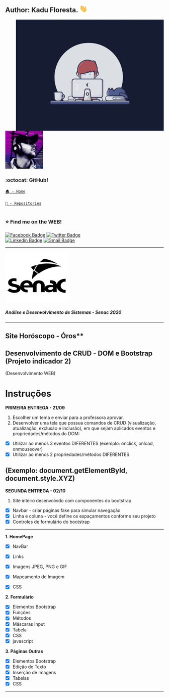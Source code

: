 <h2> Author: Kadu Floresta. <img src="https://github.com/KaduFloresta/KaduFloresta/blob/main/img/Hi.gif?raw=true" width="25"></h2>
<img align="right" alt="GIF" src="https://github.com/KaduFloresta/KaduFloresta/blob/main/img/gif2.gif?raw=true" width="470";/>

<a href="https://www.linkedin.com/in/kadufloresta/">
 <img src="https://github.com/KaduFloresta/KaduFloresta/blob/main/img/profile.gif?raw=true" width="120px; alt=""/></b></a>  
 <br>
 
<h3>:octocat: GitHub!</h3>
 <code><a href="https://github.com/KaduFloresta" title="HomeGit">🏠 - Home</a><br></code><br>
 <code><a href="https://github.com/KaduFloresta?tab=repositories" title="RepoGit">📂 - Repositories</a><br></code>
 
<br>

<h3>⭐ Find me on the WEB!</h3>

[![Facebook Badge](https://img.shields.io/badge/-Kadu_Floresta-lightblue?style=flat-square&logo=Facebook&logoColor=white&link=https://www.facebook.com/kadu.floresta)](https://www.facebook.com/kadu.floresta)
[![Twitter Badge](https://img.shields.io/badge/-@kadu_kururu-1ca0f1?style=flat-square&labelColor=1ca0f1&logo=twitter&logoColor=white&link=https://twitter.com/kadu_kururu)](https://twitter.com/kadu_kururu)
<br>
[![Linkedin Badge](https://img.shields.io/badge/-Kadu_Floresta-blue?style=flat-square&logo=Linkedin&logoColor=white&link=https://www.linkedin.com/in/kadufloresta/)](https://www.linkedin.com/in/kadufloresta/)
[![Gmail Badge](https://img.shields.io/badge/-cefloresta1@gmail.com-c14438?style=flat-square&logo=Gmail&logoColor=white&link=mailto:cefloresta1@gmail.com)](mailto:cefloresta1@gmail.com)

<hr>
<a href="https://portal.sc.senac.br/portal/site/descontos-e-bolsas/senac-joinville"><img src="https://github.com/KaduFloresta/JavaScript_WebSite/raw/master/img/senac.png" alt="drawing" width="200"/></a><h5>Análise e Desenvolvimento de Sistemas - Senac 2020</h5> 

---

## Site Horóscopo - Óros**


## Desenvolvimento de CRUD - DOM e Bootstrap (Projeto indicador 2)
(Desenvolvimento WEB)

# Instruções
**PRIMEIRA ENTREGA - 21/09**

1. Escolher um tema e enviar para a professora aprovar.
2. Desenvolver uma tela que possua comandos de CRUD (visualização, atualização, exclusão e inclusão), em que sejam aplicados eventos e propriedades/métodos do DOM:

- [X] Utilizar ao menos 3 eventos DIFERENTES (exemplo: onclick, onload, onmouseover)
- [X] Utilizar ao menos 2 propriedades/métodos DIFERENTES

(Exemplo: document.getElementById, document.style.XYZ)
---

**SEGUNDA ENTREGA - 02/10**
1. Site inteiro desenvolvido com componentes do bootstrap
- [X] Navbar - criar páginas fake para simular navegação
- [X] Linha e coluna - você define os espaçamentos conforme seu projeto
- [X] Controles de formulário do bootstrap

---

**1. HomePage** 
- [X] NavBar
- [X] Links
- [X] Imagens JPEG, PNG e GIF
- [X] Mapeamento de Imagem
- [X] CSS
  
  
**2. Formulário**
- [X] Elementos Bootstrap
- [X] Funções
- [X] Métodos
- [X] Máscaras Input
- [X] Tabela
- [X] CSS
- [X] javascript
  
**3. Páginas Outras**
- [X] Elementos Bootstrap
- [X] Edição de Texto
- [X] Inserção de Imagens
- [X] Tabelas
- [X] CSS

---
